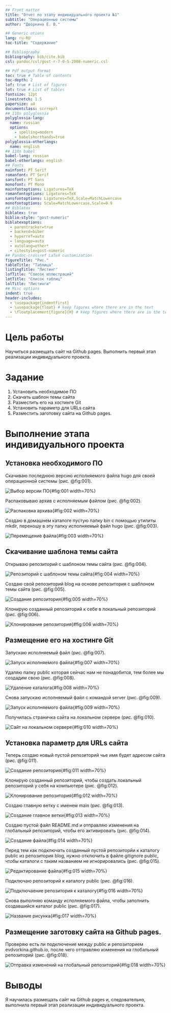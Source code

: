 ```yaml
---
## Front matter
title: "Отчет по этапу индивидуального проекта №1"
subtitle: "Операционные системы"
author: "Дворкина Е. В."

## Generic otions
lang: ru-RU
toc-title: "Содержание"

## Bibliography
bibliography: bib/cite.bib
csl: pandoc/csl/gost-r-7-0-5-2008-numeric.csl

## Pdf output format
toc: true # Table of contents
toc-depth: 2
lof: true # List of figures
lot: true # List of tables
fontsize: 12pt
linestretch: 1.5
papersize: a4
documentclass: scrreprt
## I18n polyglossia
polyglossia-lang:
  name: russian
  options:
	- spelling=modern
	- babelshorthands=true
polyglossia-otherlangs:
  name: english
## I18n babel
babel-lang: russian
babel-otherlangs: english
## Fonts
mainfont: PT Serif
romanfont: PT Serif
sansfont: PT Sans
monofont: PT Mono
mainfontoptions: Ligatures=TeX
romanfontoptions: Ligatures=TeX
sansfontoptions: Ligatures=TeX,Scale=MatchLowercase
monofontoptions: Scale=MatchLowercase,Scale=0.9
## Biblatex
biblatex: true
biblio-style: "gost-numeric"
biblatexoptions:
  - parentracker=true
  - backend=biber
  - hyperref=auto
  - language=auto
  - autolang=other*
  - citestyle=gost-numeric
## Pandoc-crossref LaTeX customization
figureTitle: "Рис."
tableTitle: "Таблица"
listingTitle: "Листинг"
lofTitle: "Список иллюстраций"
lotTitle: "Список таблиц"
lolTitle: "Листинги"
## Misc options
indent: true
header-includes:
  - \usepackage{indentfirst}
  - \usepackage{float} # keep figures where there are in the text
  - \floatplacement{figure}{H} # keep figures where there are in the text
---
```


# Цель работы

Научиться размещать сайт на Github pages. Выполнить первый этап реализации индивидуального проекта.

# Задание

1. Установить необходимое ПО
2. Скачать шаблон темы сайта
3. Разместить его на хостинге Git
4. Установить параметр для URLs сайта
5. Разместить заготовку сайта на Github pages.

# Выполнение этапа индивидуального проекта

## Установка необходимого ПО

Скачиваю последнюю версию исполняемого файла hugo для своей операционной системы (рис. @fig:001).

![Выбор версии ПО](image/1.png){#fig:001 width=70%}

Распаковываю архив с исполняемым файлом (рис. @fig:002).

![Распаковка архива](image/2.png){#fig:002 width=70%}

Создаю в домашнем каталоге пустую папку bin с помощью утилиты mkdir, переношу в эту папку исполняемый файл hugo (рис. @fig:003).

![Перемещение файла](image/3.png){#fig:003 width=70%}

## Скачивание шаблона темы сайта

Открываю репозиторий с шаблоном темы сайта (рис. @fig:004).

![Репозиторий с шаблоном темы сайта](image/4.png){#fig:004 width=70%}

Создаю свой репозиторий blog на основе репозитория с шаблоном темы сайта (рис. @fig:005).

![Создание репозитория](image/5.png){#fig:005 width=70%}

Клонирую созданный репозиторий к себе в локальный репозиторий (рис. @fig:006).

![Клонирование репозитория](image/7.png){#fig:006 width=70%}

## Размещение его на хостинге Git

Запускаю исполняемый файл (рис. @fig:007).

![Запуск исполняемого файла](image/10.png){#fig:007 width=70%}

Удаляю папку public которая сейчас нам не понадобится, тем более мы создадим свою (рис. @fig:008).

![Удаление каталога](image/9.png){#fig:008 width=70%}

Снова запускаю исполняемый файл с командой server (рис. @fig:009).

![Запуск исполняемого файла](image/11.png){#fig:009 width=70%}

Получилась страничка сайта на локальном сервере (рис. @fig:010).

![Сайт на локальном сервере](image/12.png){#fig:010 width=70%}

## Установка параметр для URLs сайта

Теперь создаю новый пустой репозиторий чье имя будет адресом сайта (рис. @fig:011).

![Создание репозитория](image/13.png){#fig:011 width=70%}

Клонирую созданный репозиторий, чтобы создать локальный репозиторий у себя на компьютере (рис. @fig:012).

![Клонирование репозитория](image/15.png){#fig:012 width=70%}

Создаю главную ветку с именем main (рис. @fig:013).

![Создание главное ветки](image/16.png){#fig:013 width=70%}

Создаю пустой файл README.md и отправляю изменения на глобальный репозиторий, чтобы его активировать (рис. @fig:014).

![Создание файла](image/17.png){#fig:014 width=70%}

Перед тем как подключать созданный пустой репозиторйи к каталогу public из репозитория blog, нужно отключить в файле gitignore public, чтобы каталоги с таким названием не игнорировались (рис. @fig:015).

![Редактирование файла](image/19.png){#fig:015 width=70%}

Подключаю репозиторий к каталогу public (рис. @fig:016).

![Подключаение репозитория к каталогу](image/20.png){#fig:016 width=70%}

Снова выполняю команду исполняемого файла, чтобы заполнить создавшийся каталог public (рис. @fig:017).

![Название рисунка](image/21.png){#fig:017 width=70%}

## Размещение заготовку сайта на Github pages.

Проверяю есть ли подключение между public и репозиторием evdvorkina.github.io, после чего отправляю изменения на глобальный репозиторий (рис. @fig:018).

![Отправка изменений на глобальный репозиторий](image/22.png){#fig:018 width=70%}

# Выводы

Я научилась размещать сайт на Github pages и, следовательно, выполнила первый этап реализации индивидуального проекта.

